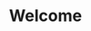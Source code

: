 ---
layout: homepage

title: Welcome

strapline: Join us in shaping the future of theguardian.com

proposition: "There's one principle at the core of how we work: we test as we develop. That's why we'll be updating elements of this site constantly over the next few months.<br />It's also why your feedback is so important to us – <a href='/feedback/'>please share yours</a>.<br />You can follow updates on our blog <a href='/blog/'>here</a>."

sections:
---